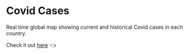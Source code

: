 # Covid Cases

Real time global map showing current and historical Covid cases in each country. 

Check it out [here](https://share.streamlit.io/chrislee973/covid-cases/main/covid.py) :point_left: